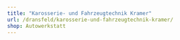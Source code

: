 ```yaml
---
title: "Karosserie- und Fahrzeugtechnik Kramer"
url: /dransfeld/karosserie-und-fahrzeugtechnik-kramer/
shop: Autowerkstatt
---
```

